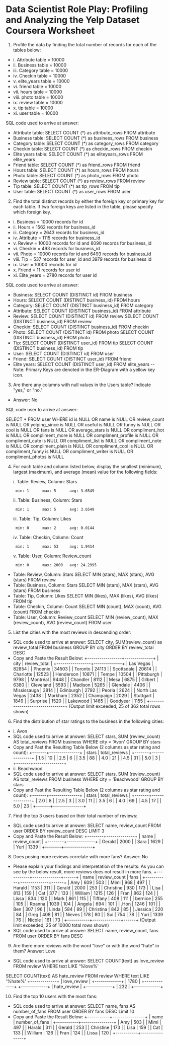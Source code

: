 # Data Scientist Role Play: Profiling and Analyzing the Yelp Dataset Coursera Worksheet

1. Profile the data by finding the total number of records for each of the tables below:
* i. Attribute table = 10000
* ii. Business table = 10000
* iii. Category table = 10000
* iv. Checkin table = 10000
* v. elite_years table = 10000
* vi. friend table =  10000
* vii. hours table = 10000
* viii. photo table =  10000
* ix. review table =  10000
* x. tip table =  10000
* xi. user table = 10000

SQL code used to arrive at answer:
* Attribute table:
SELECT 
COUNT (*) as attribute_rows
FROM attribute
* Business table:
SELECT 
COUNT (*) as business_rows
FROM business
* Category table:
SELECT 
COUNT (*) as category_rows
FROM category
* Checkin table:
SELECT 
COUNT (*) as checkin_rows
FROM checkin
* Elite years table:
SELECT 
COUNT (*) as eliteyears_rows
FROM elite_years
* Friend table:
SELECT 
COUNT (*) as friend_rows
FROM friend
* Hours table:
SELECT 
COUNT (*) as hours_rows
FROM hours
* Photo table:
SELECT 
COUNT (*) as photo_rows
FROM photo
* Review table:
SELECT 
COUNT (*) as review_rows
FROM review
* Tip table:
SELECT 
COUNT (*) as tip_rows
FROM tip
* User table:
SELECT 
COUNT (*) as user_rows
FROM user

2. Find the total distinct records by either the foreign key or primary key for each table. If two foreign keys are listed in the table, please specify which foreign key.
* i. Business = 10000 records for id
* ii. Hours = 1562 records for business_id
* iii. Category = 2643 records for business_id
* iv. Attribute = 1115 records for business_id
* v. Review = 10000 records for id and 8090 records for business_id
* vi. Checkin = 493 records for business_id
* vii. Photo = 10000 records for id and 6493 records for business_id
* viii. Tip = 537 records for user_id and 3979 records for business id
* ix. User = 10000 records for id
* x. Friend = 11 records for user id
* xi. Elite_years = 2780 records for user id

SQL code used to arrive at answer:
* Business:
SELECT COUNT (DISTINCT id)
FROM business
* Hours:
SELECT COUNT (DISTINCT business_id)
FROM hours
* Category:
SELECT COUNT (DISTINCT business_id)
FROM category
* Attribute:
SELECT COUNT (DISTINCT business_id)
FROM attribute
* Review:
SELECT COUNT (DISTINCT id)
FROM review
SELECT COUNT (DISTINCT business_id)
FROM review
* Checkin:
SELECT COUNT (DISTINCT business_id)
FROM checkin
* Photo: 
SELECT COUNT (DISTINCT id)
FROM photo
SELECT COUNT (DISTINCT business_id)
FROM photo
* Tip:
SELECT COUNT (DISTINCT user_id)
FROM tip
SELECT COUNT (DISTINCT business_id)
FROM tip
* User:
SELECT COUNT (DISTINCT id)
FROM user
* Friend:
SELECT COUNT (DISTINCT user_id)
FROM friend
* Elite years:
SELECT COUNT (DISTINCT user_id)
FROM elite_years
-- Note: Primary Keys are denoted in the ER-Diagram with a yellow key icon.

3. Are there any columns with null values in the Users table? Indicate "yes," or "no."
* Answer: No

SQL code user to arrive at answer:

SELECT *
FROM user
WHERE id is NULL OR
name is NULL OR
review_count is NULL OR
yelping_since is NULL OR
useful is NULL OR
funny is NULL OR
cool is NULL OR
fans is NULL OR
average_stars is NULL OR
compliment_hot is NULL OR
compliment_more is NULL OR
compliment_profile is NULL OR
compliment_cute is NULL OR
compliment_list is NULL OR
compliment_note is NULL OR
compliment_plain is NULL OR
compliment_cool is NULL OR
compliment_funny is NULL OR
compliment_writer is NULL OR
compliment_photos is NULL

4. For each table and column listed below, display the smallest (minimum), largest (maximum), and average (mean) value for the following fields:
	
   i. Table: Review, Column: Stars
	
		min: 1		max: 5		avg: 3.6549
		
	ii. Table: Business, Column: Stars
	
		min: 1		max: 5		avg: 3.6549
		
	iii. Table: Tip, Column: Likes
	
		min: 0		max: 2		avg: 0.0144
	
	iv. Table: Checkin, Column: Count
	
		min: 1		max: 53		avg: 1.9414
		
	v. Table: User, Column: Review_count
	
		min: 0		max: 2000	avg: 24.2995

* Table: Review, Column: Stars 
SELECT MIN (stars), 
MAX (stars), 
AVG (stars)
FROM review
* Table: Business, Column: Stars
SELECT MIN (stars), 
MAX (stars), 
AVG (stars)
FROM business
* Table: Tip, Column: Likes 
SELECT MIN (likes), 
MAX (likes), 
AVG (likes)
FROM tip
* Table: Checkin, Column: Count
SELECT MIN (count), 
MAX (count), 
AVG (count)
FROM checkin
* Table: User, Column: Review_count
SELECT MIN (review_count), 
MAX (review_count), 
AVG (review_count)
FROM user

5. List the cities with the most reviews in descending order:
* SQL code used to arrive at answer:
SELECT city, SUM(review_count) as review_total
FROM business
GROUP BY city
ORDER BY review_total DESC
* Copy and Paste the Result Below:
+-----------------+--------------+
| city            | review_total |
+-----------------+--------------+
| Las Vegas       |        82854 |
| Phoenix         |        34503 |
| Toronto         |        24113 |
| Scottsdale      |        20614 |
| Charlotte       |        12523 |
| Henderson       |        10871 |
| Tempe           |        10504 |
| Pittsburgh      |         9798 |
| Montréal        |         9448 |
| Chandler        |         8112 |
| Mesa            |         6875 |
| Gilbert         |         6380 |
| Cleveland       |         5593 |
| Madison         |         5265 |
| Glendale        |         4406 |
| Mississauga     |         3814 |
| Edinburgh       |         2792 |
| Peoria          |         2624 |
| North Las Vegas |         2438 |
| Markham         |         2352 |
| Champaign       |         2029 |
| Stuttgart       |         1849 |
| Surprise        |         1520 |
| Lakewood        |         1465 |
| Goodyear        |         1155 |
+-----------------+--------------+
(Output limit exceeded, 25 of 362 total rows shown)

6. Find the distribution of star ratings to the business in the following cities:
* i. Avon
* SQL code used to arrive at answer:
SELECT stars,
SUM (review_count) AS total_reviews
FROM business
WHERE city = 'Avon'
GROUP BY stars
* Copy and Past the Resulting Table Below (2 columns as star rating and count):
+-------+---------------+
| stars | total_reviews |
+-------+---------------+
|   1.5 |            10 |
|   2.5 |             6 |
|   3.5 |            88 |
|   4.0 |            21 |
|   4.5 |            31 |
|   5.0 |             3 |
+-------+---------------+
* ii. Beachwood
* SQL code used to arrive at answer:
SELECT stars,
SUM (review_count) AS total_reviews
FROM business
WHERE city = 'Beachwood'
GROUP BY stars
* Copy and Past the Resulting Table Below (2 columns as star rating and count):
+-------+---------------+
| stars | total_reviews |
+-------+---------------+
|   2.0 |             8 |
|   2.5 |             3 |
|   3.0 |            11 |
|   3.5 |             6 |
|   4.0 |            69 |
|   4.5 |            17 |
|   5.0 |            23 |
+-------+---------------+

7. Find the top 3 users based on their total number of reviews:
* SQL code used to arrive at answer:
SELECT name,
review_count
FROM user
ORDER BY review_count DESC
LIMIT 3
* Copy and Paste the Result Below:
+--------+--------------+
| name   | review_count |
+--------+--------------+
| Gerald |         2000 |
| Sara   |         1629 |
| Yuri   |         1339 |
+--------+--------------+

8. Does posing more reviews correlate with more fans? Answer: No
* Please explain your findings and interpretation of the results: As you can see by the below result, more reviews does not result in more fans.
+-----------+--------------+------+
| name      | review_count | fans |
+-----------+--------------+------+
| Amy       |          609 |  503 |
| Mimi      |          968 |  497 |
| Harald    |         1153 |  311 |
| Gerald    |         2000 |  253 |
| Christine |          930 |  173 |
| Lisa      |          813 |  159 |
| Cat       |          377 |  133 |
| William   |         1215 |  126 |
| Fran      |          862 |  124 |
| Lissa     |          834 |  120 |
| Mark      |          861 |  115 |
| Tiffany   |          408 |  111 |
| bernice   |          255 |  105 |
| Roanna    |         1039 |  104 |
| Angela    |          694 |  101 |
| .Hon      |         1246 |  101 |
| Ben       |          307 |   96 |
| Linda     |          584 |   89 |
| Christina |          842 |   85 |
| Jessica   |          220 |   84 |
| Greg      |          408 |   81 |
| Nieves    |          178 |   80 |
| Sui       |          754 |   78 |
| Yuri      |         1339 |   76 |
| Nicole    |          161 |   73 |
+-----------+--------------+------+
(Output limit exceeded, 25 of 10000 total rows shown)
* SQL code used to arrive at answer:
SELECT name, 
review_count, 
fans
FROM user 
ORDER BY fans DESC

9. Are there more reviews with the word "love" or with the word "hate" in them? Answer: Love
* SQL code used to arrive at answer:
SELECT COUNT(text) as love_review
FROM review
WHERE text LIKE '%love%'

SELECT COUNT(text) AS hate_review
FROM review
WHERE text LIKE '%hate%'
+-------------+
| love_review |
+-------------+
|        1780 |
+-------------+
+-------------+
| hate_review |
+-------------+
|         232 |
+-------------+

10. Find the top 10 users with the most fans:
* SQL code used to arrive at answer:
SELECT name, 
fans AS number_of_fans
FROM user 
ORDER BY fans DESC
Limit 10
* Copy and Paste the Result Below:
+-----------+----------------+
| name      | number_of_fans |
+-----------+----------------+
| Amy       |            503 |
| Mimi      |            497 |
| Harald    |            311 |
| Gerald    |            253 |
| Christine |            173 |
| Lisa      |            159 |
| Cat       |            133 |
| William   |            126 |
| Fran      |            124 |
| Lissa     |            120 |
+-----------+----------------+
